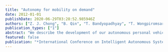 ```yaml
---
title: "Autonomy for mobility on demand"
date: 2012-01-01
publishDate: 2020-06-29T03:28:52.985946Z
authors: ["Z. J. Chong", "B. Qin", "T. Bandyopadhyay", "T. Wongpiromsarn", "B. Rebsamen", "P. Dai", "E. S. Rankin", "M. H. Ang"]
publication_types: ["1"]
abstract: "We describe the development of our autonomous personal vehicle that attempts to provide mobility on demand service to address the first- and last-mile problem. We discuss the challenges faced for such a system in a campus environment and discuss our approach towards mitigating them. The autonomous vehicle has operated over 30km of autonomous operation in a campus environment interacting with pedestrian and human driven vehicles."
featured: false
publication: "*International Conference on Intelligent Autonomous Systems*"
---
```


